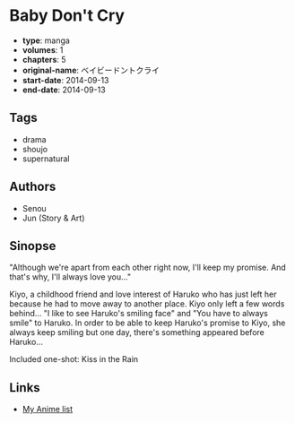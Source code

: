 # Baby Don't Cry

-   **type**: manga
-   **volumes**: 1
-   **chapters**: 5
-   **original-name**: ベイビードントクライ
-   **start-date**: 2014-09-13
-   **end-date**: 2014-09-13

## Tags

-   drama
-   shoujo
-   supernatural

## Authors

-   Senou
-   Jun (Story & Art)

## Sinopse

"Although we're apart from each other right now, I'll keep my promise. And that's why, I'll always love you..."

Kiyo, a childhood friend and love interest of Haruko who has just left her because he had to move away to another place. Kiyo only left a few words behind... "I like to see Haruko's smiling face" and "You have to always smile" to Haruko. In order to be able to keep Haruko's promise to Kiyo, she always keep smiling but one day, there's something appeared before Haruko...

Included one-shot:
Kiss in the Rain

## Links

-   [My Anime list](https://myanimelist.net/manga/100159/Baby_Dont_Cry)
